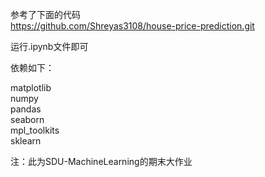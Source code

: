 参考了下面的代码  
https://github.com/Shreyas3108/house-price-prediction.git  

运行.ipynb文件即可  

依赖如下：  

matplotlib  
numpy  
pandas  
seaborn  
mpl_toolkits  
sklearn  

注：此为SDU-MachineLearning的期末大作业
